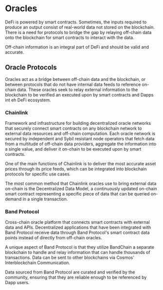 # Oracles

DeFi is powered by smart contracts. Sometimes, the inputs required to produce an output consist of real-world data not stored on the blockchain. There is a need for protocols to bridge the gap by relaying off-chain data onto the blockchain for smart contracts to interact with the data.



Off-chain information is an integral part of DeFi and should be valid and accurate.



## Oracle Protocols

Oracles act as a bridge between off-chain data and the blockchain, or between protocols that do not have internal data feeds to reference on-chain data. These oracles seek to relay external information to the blockchain to be verified an executed upon by smart contracts and Dapps int eh DeFi ecosystem.



### Chainlink

Framework and infrastructure for building decentralized oracle networks that securely connect smart contracts on any blockchain network to external data resources and off-chain computation. Each oracle network is secured by independent and Sybil resistant node operators that fetch data from a multitude of off-chain data providers, aggregate the information into a single value, and deliver it on-chain to be executed upon by smart contracts.

One of the main functions of Chainlink is to deliver the most accurate asset prices through its price feeds, which can be integrated into blockchain protocols for specific use cases.



The most common method that Chainlink oracles use to bring external data on-chain is the Decentralized Data Model, a continuously updated on-chain smart contract representing a specific piece of data that can be queried on-demand in a single transaction.



### Band Protocol

Cross-chain oracle platform that connects smart contracts with external data and APIs. Decentralized applications that have been integrated with Band Protocol receive data through Band Protocol's smart contract data points instead of directly from off-chain oracles.

A unique aspect of Band Protocol is that they utilize BandChain a separate blockchain to handle and relay information that can handle thousands of transactions. Data can be sent to other blockchains via Cosmos' Interblockchain Communication.

Data sourced from Band Protocol are curated and verified by the community, ensuring that they are reliable enough to be referenced by Dapp users.

